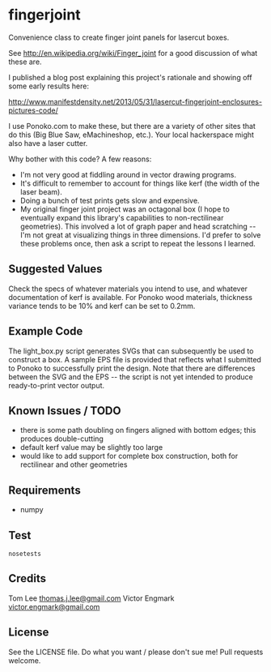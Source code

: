 fingerjoint
===========
Convenience class to create finger joint panels for lasercut boxes. 

See http://en.wikipedia.org/wiki/Finger_joint for a good discussion of what these are.

I published a blog post explaining this project's rationale and showing off some early results here:

http://www.manifestdensity.net/2013/05/31/lasercut-fingerjoint-enclosures-pictures-code/

I use Ponoko.com to make these, but there are a variety of other sites that do this (Big Blue Saw, eMachineshop, etc.). Your local hackerspace might also have a laser cutter.

Why bother with this code? A few reasons:

* I'm not very good at fiddling around in vector drawing programs.
* It's difficult to remember to account for things like kerf (the width of the laser beam).
* Doing a bunch of test prints gets slow and expensive.
* My original finger joint project was an octagonal box (I hope to eventually expand this library's capabilities to non-rectilinear geometries). This involved a lot of graph paper and head scratching -- I'm not great at visualizing things in three dimensions. I'd prefer to solve these problems once, then ask a script to repeat the lessons I learned.


Suggested Values
----------------
Check the specs of whatever materials you intend to use, and whatever documentation of kerf is available. For Ponoko wood materials, thickness variance tends to be 10% and kerf can be set to 0.2mm.


Example Code
------------
The light_box.py script generates SVGs that can subsequently be used to construct a box. A sample EPS file is provided that reflects what I submitted to Ponoko to successfully print the design. Note that there are differences between the SVG and the EPS -- the script is not yet intended to produce ready-to-print vector output.


Known Issues / TODO
-------------------
* there is some path doubling on fingers aligned with bottom edges; this produces double-cutting
* default kerf value may be slightly too large
* would like to add support for complete box construction, both for rectilinear and other geometries


Requirements
------------
* numpy

Test
----

    nosetests


Credits
-------
Tom Lee <thomas.j.lee@gmail.com>
Victor Engmark <victor.engmark@gmail.com>


License
-------
See the LICENSE file. Do what you want / please don't sue me! Pull requests welcome.
